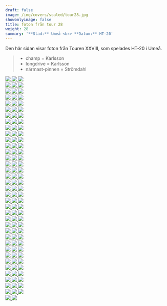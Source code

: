 ```yaml
---  
draft: false  
image: /img/covers/scaled/tour28.jpg  
showonlyimage: false  
title: foton från tour 28  
weight: 28  
summary: '**Stad:** Umeå <br> **Datum:** HT-20'  
---
```


Den här sidan visar foton från Touren XXVIII, som spelades HT-20 i Umeå.

> -   champ = Karlsson  
> -   longdrive = Karlsson  
> -   närmast-pinnen = Strömdahl

<div class="col-md-8"> <div class="row">  
<a href="/img/tour28/scaled/001.JPG" data-toggle="lightbox" data-gallery="example-gallery" class="col-sm-4">
<img src="/img/tour28/thumbs/001.JPG" class="img-fluid"> </a>  
<a href="/img/tour28/scaled/002.JPG" data-toggle="lightbox" data-gallery="example-gallery" class="col-sm-4">
<img src="/img/tour28/thumbs/002.JPG" class="img-fluid"> </a>  
<a href="/img/tour28/scaled/003.JPG" data-toggle="lightbox" data-gallery="example-gallery" class="col-sm-4">
<img src="/img/tour28/thumbs/003.JPG" class="img-fluid"> </a> </div>
<div class="row">  
<a href="/img/tour28/scaled/004.JPG" data-toggle="lightbox" data-gallery="example-gallery" class="col-sm-4">
<img src="/img/tour28/thumbs/004.JPG" class="img-fluid"> </a>  
<a href="/img/tour28/scaled/005.JPG" data-toggle="lightbox" data-gallery="example-gallery" class="col-sm-4">
<img src="/img/tour28/thumbs/005.JPG" class="img-fluid"> </a>  
<a href="/img/tour28/scaled/006.JPG" data-toggle="lightbox" data-gallery="example-gallery" class="col-sm-4">
<img src="/img/tour28/thumbs/006.JPG" class="img-fluid"> </a> </div>
<div class="row">  
<a href="/img/tour28/scaled/007.JPG" data-toggle="lightbox" data-gallery="example-gallery" class="col-sm-4">
<img src="/img/tour28/thumbs/007.JPG" class="img-fluid"> </a>  
<a href="/img/tour28/scaled/008.JPG" data-toggle="lightbox" data-gallery="example-gallery" class="col-sm-4">
<img src="/img/tour28/thumbs/008.JPG" class="img-fluid"> </a>  
<a href="/img/tour28/scaled/009.JPG" data-toggle="lightbox" data-gallery="example-gallery" class="col-sm-4">
<img src="/img/tour28/thumbs/009.JPG" class="img-fluid"> </a> </div>
<div class="row">  
<a href="/img/tour28/scaled/010.JPG" data-toggle="lightbox" data-gallery="example-gallery" class="col-sm-4">
<img src="/img/tour28/thumbs/010.JPG" class="img-fluid"> </a>  
<a href="/img/tour28/scaled/011.JPG" data-toggle="lightbox" data-gallery="example-gallery" class="col-sm-4">
<img src="/img/tour28/thumbs/011.JPG" class="img-fluid"> </a>  
<a href="/img/tour28/scaled/012.JPG" data-toggle="lightbox" data-gallery="example-gallery" class="col-sm-4">
<img src="/img/tour28/thumbs/012.JPG" class="img-fluid"> </a> </div>
<div class="row">  
<a href="/img/tour28/scaled/013.JPG" data-toggle="lightbox" data-gallery="example-gallery" class="col-sm-4">
<img src="/img/tour28/thumbs/013.JPG" class="img-fluid"> </a>  
<a href="/img/tour28/scaled/014.JPG" data-toggle="lightbox" data-gallery="example-gallery" class="col-sm-4">
<img src="/img/tour28/thumbs/014.JPG" class="img-fluid"> </a>  
<a href="/img/tour28/scaled/015.JPG" data-toggle="lightbox" data-gallery="example-gallery" class="col-sm-4">
<img src="/img/tour28/thumbs/015.JPG" class="img-fluid"> </a> </div>
<div class="row">  
<a href="/img/tour28/scaled/016.JPG" data-toggle="lightbox" data-gallery="example-gallery" class="col-sm-4">
<img src="/img/tour28/thumbs/016.JPG" class="img-fluid"> </a>  
<a href="/img/tour28/scaled/017.JPG" data-toggle="lightbox" data-gallery="example-gallery" class="col-sm-4">
<img src="/img/tour28/thumbs/017.JPG" class="img-fluid"> </a>  
<a href="/img/tour28/scaled/018.JPG" data-toggle="lightbox" data-gallery="example-gallery" class="col-sm-4">
<img src="/img/tour28/thumbs/018.JPG" class="img-fluid"> </a> </div>
<div class="row">  
<a href="/img/tour28/scaled/019.JPG" data-toggle="lightbox" data-gallery="example-gallery" class="col-sm-4">
<img src="/img/tour28/thumbs/019.JPG" class="img-fluid"> </a>  
<a href="/img/tour28/scaled/020.JPG" data-toggle="lightbox" data-gallery="example-gallery" class="col-sm-4">
<img src="/img/tour28/thumbs/020.JPG" class="img-fluid"> </a>  
<a href="/img/tour28/scaled/021.JPG" data-toggle="lightbox" data-gallery="example-gallery" class="col-sm-4">
<img src="/img/tour28/thumbs/021.JPG" class="img-fluid"> </a> </div>
<div class="row">  
<a href="/img/tour28/scaled/022.JPG" data-toggle="lightbox" data-gallery="example-gallery" class="col-sm-4">
<img src="/img/tour28/thumbs/022.JPG" class="img-fluid"> </a>  
<a href="/img/tour28/scaled/023.JPG" data-toggle="lightbox" data-gallery="example-gallery" class="col-sm-4">
<img src="/img/tour28/thumbs/023.JPG" class="img-fluid"> </a>  
<a href="/img/tour28/scaled/024.JPG" data-toggle="lightbox" data-gallery="example-gallery" class="col-sm-4">
<img src="/img/tour28/thumbs/024.JPG" class="img-fluid"> </a> </div>
<div class="row">  
<a href="/img/tour28/scaled/025.JPG" data-toggle="lightbox" data-gallery="example-gallery" class="col-sm-4">
<img src="/img/tour28/thumbs/025.JPG" class="img-fluid"> </a>  
<a href="/img/tour28/scaled/026.JPG" data-toggle="lightbox" data-gallery="example-gallery" class="col-sm-4">
<img src="/img/tour28/thumbs/026.JPG" class="img-fluid"> </a>  
<a href="/img/tour28/scaled/027.JPG" data-toggle="lightbox" data-gallery="example-gallery" class="col-sm-4">
<img src="/img/tour28/thumbs/027.JPG" class="img-fluid"> </a> </div>
<div class="row">  
<a href="/img/tour28/scaled/028.JPG" data-toggle="lightbox" data-gallery="example-gallery" class="col-sm-4">
<img src="/img/tour28/thumbs/028.JPG" class="img-fluid"> </a>  
<a href="/img/tour28/scaled/029.JPG" data-toggle="lightbox" data-gallery="example-gallery" class="col-sm-4">
<img src="/img/tour28/thumbs/029.JPG" class="img-fluid"> </a>  
<a href="/img/tour28/scaled/030.JPG" data-toggle="lightbox" data-gallery="example-gallery" class="col-sm-4">
<img src="/img/tour28/thumbs/030.JPG" class="img-fluid"> </a> </div>
<div class="row">  
<a href="/img/tour28/scaled/031.JPG" data-toggle="lightbox" data-gallery="example-gallery" class="col-sm-4">
<img src="/img/tour28/thumbs/031.JPG" class="img-fluid"> </a>  
<a href="/img/tour28/scaled/032.JPG" data-toggle="lightbox" data-gallery="example-gallery" class="col-sm-4">
<img src="/img/tour28/thumbs/032.JPG" class="img-fluid"> </a>  
<a href="/img/tour28/scaled/033.JPG" data-toggle="lightbox" data-gallery="example-gallery" class="col-sm-4">
<img src="/img/tour28/thumbs/033.JPG" class="img-fluid"> </a> </div>
<div class="row">  
<a href="/img/tour28/scaled/034.JPG" data-toggle="lightbox" data-gallery="example-gallery" class="col-sm-4">
<img src="/img/tour28/thumbs/034.JPG" class="img-fluid"> </a>  
<a href="/img/tour28/scaled/035.JPG" data-toggle="lightbox" data-gallery="example-gallery" class="col-sm-4">
<img src="/img/tour28/thumbs/035.JPG" class="img-fluid"> </a>  
<a href="/img/tour28/scaled/036.JPG" data-toggle="lightbox" data-gallery="example-gallery" class="col-sm-4">
<img src="/img/tour28/thumbs/036.JPG" class="img-fluid"> </a> </div>
<div class="row">  
<a href="/img/tour28/scaled/037.JPG" data-toggle="lightbox" data-gallery="example-gallery" class="col-sm-4">
<img src="/img/tour28/thumbs/037.JPG" class="img-fluid"> </a>  
<a href="/img/tour28/scaled/038.PNG" data-toggle="lightbox" data-gallery="example-gallery" class="col-sm-4">
<img src="/img/tour28/thumbs/038.PNG" class="img-fluid"> </a>  
<a href="/img/tour28/scaled/039.JPG" data-toggle="lightbox" data-gallery="example-gallery" class="col-sm-4">
<img src="/img/tour28/thumbs/039.JPG" class="img-fluid"> </a> </div>
<div class="row">  
<a href="/img/tour28/scaled/040.JPG" data-toggle="lightbox" data-gallery="example-gallery" class="col-sm-4">
<img src="/img/tour28/thumbs/040.JPG" class="img-fluid"> </a>  
<a href="/img/tour28/scaled/041.JPG" data-toggle="lightbox" data-gallery="example-gallery" class="col-sm-4">
<img src="/img/tour28/thumbs/041.JPG" class="img-fluid"> </a>  
<a href="/img/tour28/scaled/042.JPG" data-toggle="lightbox" data-gallery="example-gallery" class="col-sm-4">
<img src="/img/tour28/thumbs/042.JPG" class="img-fluid"> </a> </div>
<div class="row">  
<a href="/img/tour28/scaled/043.JPG" data-toggle="lightbox" data-gallery="example-gallery" class="col-sm-4">
<img src="/img/tour28/thumbs/043.JPG" class="img-fluid"> </a>  
<a href="/img/tour28/scaled/044.JPG" data-toggle="lightbox" data-gallery="example-gallery" class="col-sm-4">
<img src="/img/tour28/thumbs/044.JPG" class="img-fluid"> </a>  
<a href="/img/tour28/scaled/045.JPG" data-toggle="lightbox" data-gallery="example-gallery" class="col-sm-4">
<img src="/img/tour28/thumbs/045.JPG" class="img-fluid"> </a> </div>
<div class="row">  
<a href="/img/tour28/scaled/046.JPG" data-toggle="lightbox" data-gallery="example-gallery" class="col-sm-4">
<img src="/img/tour28/thumbs/046.JPG" class="img-fluid"> </a>  
<a href="/img/tour28/scaled/047.JPG" data-toggle="lightbox" data-gallery="example-gallery" class="col-sm-4">
<img src="/img/tour28/thumbs/047.JPG" class="img-fluid"> </a>  
<a href="/img/tour28/scaled/048.JPG" data-toggle="lightbox" data-gallery="example-gallery" class="col-sm-4">
<img src="/img/tour28/thumbs/048.JPG" class="img-fluid"> </a> </div>
<div class="row">  
<a href="/img/tour28/scaled/049.JPG" data-toggle="lightbox" data-gallery="example-gallery" class="col-sm-4">
<img src="/img/tour28/thumbs/049.JPG" class="img-fluid"> </a>  
<a href="/img/tour28/scaled/050.JPG" data-toggle="lightbox" data-gallery="example-gallery" class="col-sm-4">
<img src="/img/tour28/thumbs/050.JPG" class="img-fluid"> </a>  
<a href="/img/tour28/scaled/051.JPG" data-toggle="lightbox" data-gallery="example-gallery" class="col-sm-4">
<img src="/img/tour28/thumbs/051.JPG" class="img-fluid"> </a> </div>
<div class="row">  
<a href="/img/tour28/scaled/052.JPG" data-toggle="lightbox" data-gallery="example-gallery" class="col-sm-4">
<img src="/img/tour28/thumbs/052.JPG" class="img-fluid"> </a>  
<a href="/img/tour28/scaled/053.JPG" data-toggle="lightbox" data-gallery="example-gallery" class="col-sm-4">
<img src="/img/tour28/thumbs/053.JPG" class="img-fluid"> </a>  
<a href="/img/tour28/scaled/054.JPG" data-toggle="lightbox" data-gallery="example-gallery" class="col-sm-4">
<img src="/img/tour28/thumbs/054.JPG" class="img-fluid"> </a> </div>
<div class="row">  
<a href="/img/tour28/scaled/055.JPG" data-toggle="lightbox" data-gallery="example-gallery" class="col-sm-4">
<img src="/img/tour28/thumbs/055.JPG" class="img-fluid"> </a>  
<a href="/img/tour28/scaled/056.JPG" data-toggle="lightbox" data-gallery="example-gallery" class="col-sm-4">
<img src="/img/tour28/thumbs/056.JPG" class="img-fluid"> </a>  
<a href="/img/tour28/scaled/057.JPG" data-toggle="lightbox" data-gallery="example-gallery" class="col-sm-4">
<img src="/img/tour28/thumbs/057.JPG" class="img-fluid"> </a> </div>
<div class="row">  
<a href="/img/tour28/scaled/058.JPG" data-toggle="lightbox" data-gallery="example-gallery" class="col-sm-4">
<img src="/img/tour28/thumbs/058.JPG" class="img-fluid"> </a>  
<a href="/img/tour28/scaled/059.JPG" data-toggle="lightbox" data-gallery="example-gallery" class="col-sm-4">
<img src="/img/tour28/thumbs/059.JPG" class="img-fluid"> </a>  
<a href="/img/tour28/scaled/060.JPG" data-toggle="lightbox" data-gallery="example-gallery" class="col-sm-4">
<img src="/img/tour28/thumbs/060.JPG" class="img-fluid"> </a> </div>
<div class="row">  
<a href="/img/tour28/scaled/061.JPG" data-toggle="lightbox" data-gallery="example-gallery" class="col-sm-4">
<img src="/img/tour28/thumbs/061.JPG" class="img-fluid"> </a>  
<a href="/img/tour28/scaled/062.JPG" data-toggle="lightbox" data-gallery="example-gallery" class="col-sm-4">
<img src="/img/tour28/thumbs/062.JPG" class="img-fluid"> </a>  
<a href="/img/tour28/scaled/063.JPG" data-toggle="lightbox" data-gallery="example-gallery" class="col-sm-4">
<img src="/img/tour28/thumbs/063.JPG" class="img-fluid"> </a> </div>
<div class="row">  
<a href="/img/tour28/scaled/064.JPG" data-toggle="lightbox" data-gallery="example-gallery" class="col-sm-4">
<img src="/img/tour28/thumbs/064.JPG" class="img-fluid"> </a>  
<a href="/img/tour28/scaled/065.JPG" data-toggle="lightbox" data-gallery="example-gallery" class="col-sm-4">
<img src="/img/tour28/thumbs/065.JPG" class="img-fluid"> </a>  
<a href="/img/tour28/scaled/066.JPG" data-toggle="lightbox" data-gallery="example-gallery" class="col-sm-4">
<img src="/img/tour28/thumbs/066.JPG" class="img-fluid"> </a> </div>
<div class="row">  
<a href="/img/tour28/scaled/067.JPG" data-toggle="lightbox" data-gallery="example-gallery" class="col-sm-4">
<img src="/img/tour28/thumbs/067.JPG" class="img-fluid"> </a>  
<a href="/img/tour28/scaled/068.JPG" data-toggle="lightbox" data-gallery="example-gallery" class="col-sm-4">
<img src="/img/tour28/thumbs/068.JPG" class="img-fluid"> </a>  
<a href="/img/tour28/scaled/069.JPG" data-toggle="lightbox" data-gallery="example-gallery" class="col-sm-4">
<img src="/img/tour28/thumbs/069.JPG" class="img-fluid"> </a> </div>
<div class="row">  
<a href="/img/tour28/scaled/070.JPG" data-toggle="lightbox" data-gallery="example-gallery" class="col-sm-4">
<img src="/img/tour28/thumbs/070.JPG" class="img-fluid"> </a>  
<a href="/img/tour28/scaled/071.JPG" data-toggle="lightbox" data-gallery="example-gallery" class="col-sm-4">
<img src="/img/tour28/thumbs/071.JPG" class="img-fluid"> </a>  
<a href="/img/tour28/scaled/072.JPG" data-toggle="lightbox" data-gallery="example-gallery" class="col-sm-4">
<img src="/img/tour28/thumbs/072.JPG" class="img-fluid"> </a> </div>
<div class="row">  
<a href="/img/tour28/scaled/073.JPG" data-toggle="lightbox" data-gallery="example-gallery" class="col-sm-4">
<img src="/img/tour28/thumbs/073.JPG" class="img-fluid"> </a>  
<a href="/img/tour28/scaled/074.JPG" data-toggle="lightbox" data-gallery="example-gallery" class="col-sm-4">
<img src="/img/tour28/thumbs/074.JPG" class="img-fluid"> </a>  
<a href="/img/tour28/scaled/075.JPG" data-toggle="lightbox" data-gallery="example-gallery" class="col-sm-4">
<img src="/img/tour28/thumbs/075.JPG" class="img-fluid"> </a> </div>
<div class="row">  
<a href="/img/tour28/scaled/076.JPG" data-toggle="lightbox" data-gallery="example-gallery" class="col-sm-4">
<img src="/img/tour28/thumbs/076.JPG" class="img-fluid"> </a>  
<a href="/img/tour28/scaled/077.JPG" data-toggle="lightbox" data-gallery="example-gallery" class="col-sm-4">
<img src="/img/tour28/thumbs/077.JPG" class="img-fluid"> </a>  
<a href="/img/tour28/scaled/078.JPG" data-toggle="lightbox" data-gallery="example-gallery" class="col-sm-4">
<img src="/img/tour28/thumbs/078.JPG" class="img-fluid"> </a> </div>
<div class="row">  
<a href="/img/tour28/scaled/079.JPG" data-toggle="lightbox" data-gallery="example-gallery" class="col-sm-4">
<img src="/img/tour28/thumbs/079.JPG" class="img-fluid"> </a>  
<a href="/img/tour28/scaled/080.JPG" data-toggle="lightbox" data-gallery="example-gallery" class="col-sm-4">
<img src="/img/tour28/thumbs/080.JPG" class="img-fluid"> </a>  
<a href="/img/tour28/scaled/081.JPG" data-toggle="lightbox" data-gallery="example-gallery" class="col-sm-4">
<img src="/img/tour28/thumbs/081.JPG" class="img-fluid"> </a> </div>
<div class="row">  
<a href="/img/tour28/scaled/082.JPG" data-toggle="lightbox" data-gallery="example-gallery" class="col-sm-4">
<img src="/img/tour28/thumbs/082.JPG" class="img-fluid"> </a>  
<a href="/img/tour28/scaled/083.JPG" data-toggle="lightbox" data-gallery="example-gallery" class="col-sm-4">
<img src="/img/tour28/thumbs/083.JPG" class="img-fluid"> </a>  
<a href="/img/tour28/scaled/084.JPG" data-toggle="lightbox" data-gallery="example-gallery" class="col-sm-4">
<img src="/img/tour28/thumbs/084.JPG" class="img-fluid"> </a> </div>
<div class="row">  
<a href="/img/tour28/scaled/085.JPG" data-toggle="lightbox" data-gallery="example-gallery" class="col-sm-4">
<img src="/img/tour28/thumbs/085.JPG" class="img-fluid"> </a>  
<a href="/img/tour28/scaled/086.JPG" data-toggle="lightbox" data-gallery="example-gallery" class="col-sm-4">
<img src="/img/tour28/thumbs/086.JPG" class="img-fluid"> </a>  
<a href="/img/tour28/scaled/087.JPG" data-toggle="lightbox" data-gallery="example-gallery" class="col-sm-4">
<img src="/img/tour28/thumbs/087.JPG" class="img-fluid"> </a> </div>
<div class="row">  
<a href="/img/tour28/scaled/088.JPG" data-toggle="lightbox" data-gallery="example-gallery" class="col-sm-4">
<img src="/img/tour28/thumbs/088.JPG" class="img-fluid"> </a>  
<a href="/img/tour28/scaled/089.JPG" data-toggle="lightbox" data-gallery="example-gallery" class="col-sm-4">
<img src="/img/tour28/thumbs/089.JPG" class="img-fluid"> </a>  
<a href="/img/tour28/scaled/090.JPG" data-toggle="lightbox" data-gallery="example-gallery" class="col-sm-4">
<img src="/img/tour28/thumbs/090.JPG" class="img-fluid"> </a> </div>
<div class="row">  
<a href="/img/tour28/scaled/091.JPG" data-toggle="lightbox" data-gallery="example-gallery" class="col-sm-4">
<img src="/img/tour28/thumbs/091.JPG" class="img-fluid"> </a>  
<a href="/img/tour28/scaled/092.JPG" data-toggle="lightbox" data-gallery="example-gallery" class="col-sm-4">
<img src="/img/tour28/thumbs/092.JPG" class="img-fluid"> </a>  
<a href="/img/tour28/scaled/093.JPG" data-toggle="lightbox" data-gallery="example-gallery" class="col-sm-4">
<img src="/img/tour28/thumbs/093.JPG" class="img-fluid"> </a> </div>
<div class="row">  
<a href="/img/tour28/scaled/094.JPG" data-toggle="lightbox" data-gallery="example-gallery" class="col-sm-4">
<img src="/img/tour28/thumbs/094.JPG" class="img-fluid"> </a>  
<a href="/img/tour28/scaled/095.JPG" data-toggle="lightbox" data-gallery="example-gallery" class="col-sm-4">
<img src="/img/tour28/thumbs/095.JPG" class="img-fluid"> </a>  
<a href="/img/tour28/scaled/096.JPG" data-toggle="lightbox" data-gallery="example-gallery" class="col-sm-4">
<img src="/img/tour28/thumbs/096.JPG" class="img-fluid"> </a> </div>
<div class="row">  
<a href="/img/tour28/scaled/097.JPG" data-toggle="lightbox" data-gallery="example-gallery" class="col-sm-4">
<img src="/img/tour28/thumbs/097.JPG" class="img-fluid"> </a>  
<a href="/img/tour28/scaled/098.JPG" data-toggle="lightbox" data-gallery="example-gallery" class="col-sm-4">
<img src="/img/tour28/thumbs/098.JPG" class="img-fluid"> </a>  
<a href="/img/tour28/scaled/099.JPG" data-toggle="lightbox" data-gallery="example-gallery" class="col-sm-4">
<img src="/img/tour28/thumbs/099.JPG" class="img-fluid"> </a> </div>
<div class="row">  
<a href="/img/tour28/scaled/100.JPG" data-toggle="lightbox" data-gallery="example-gallery" class="col-sm-4">
<img src="/img/tour28/thumbs/100.JPG" class="img-fluid"> </a>  
<a href="/img/tour28/scaled/101.JPG" data-toggle="lightbox" data-gallery="example-gallery" class="col-sm-4">
<img src="/img/tour28/thumbs/101.JPG" class="img-fluid"> </a>  
<a href="/img/tour28/scaled/102.JPG" data-toggle="lightbox" data-gallery="example-gallery" class="col-sm-4">
<img src="/img/tour28/thumbs/102.JPG" class="img-fluid"> </a> </div>
<div class="row">  
<a href="/img/tour28/scaled/103.JPG" data-toggle="lightbox" data-gallery="example-gallery" class="col-sm-4">
<img src="/img/tour28/thumbs/103.JPG" class="img-fluid"> </a>  
<a href="/img/tour28/scaled/104.JPG" data-toggle="lightbox" data-gallery="example-gallery" class="col-sm-4">
<img src="/img/tour28/thumbs/104.JPG" class="img-fluid"> </a>  
<a href="/img/tour28/scaled/105.JPG" data-toggle="lightbox" data-gallery="example-gallery" class="col-sm-4">
<img src="/img/tour28/thumbs/105.JPG" class="img-fluid"> </a> </div>
<div class="row">  
<a href="/img/tour28/scaled/106.JPG" data-toggle="lightbox" data-gallery="example-gallery" class="col-sm-4">
<img src="/img/tour28/thumbs/106.JPG" class="img-fluid"> </a>  
<a href="/img/tour28/scaled/107.JPG" data-toggle="lightbox" data-gallery="example-gallery" class="col-sm-4">
<img src="/img/tour28/thumbs/107.JPG" class="img-fluid"> </a>  
<a href="/img/tour28/scaled/108.JPG" data-toggle="lightbox" data-gallery="example-gallery" class="col-sm-4">
<img src="/img/tour28/thumbs/108.JPG" class="img-fluid"> </a> </div>
<div class="row">  
<a href="/img/tour28/scaled/109.JPG" data-toggle="lightbox" data-gallery="example-gallery" class="col-sm-4">
<img src="/img/tour28/thumbs/109.JPG" class="img-fluid"> </a>  
<a href="/img/tour28/scaled/110.JPG" data-toggle="lightbox" data-gallery="example-gallery" class="col-sm-4">
<img src="/img/tour28/thumbs/110.JPG" class="img-fluid"> </a> </div>
</div>

